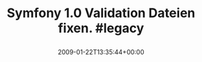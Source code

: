 ---
retweeted: false
source: <a href="http://twitter.com" rel="nofollow">Twitter Web Client</a>
entities:
  hashtags:
  - text: legacy
    indices:
    - '38'
    - '45'
  symbols: []
  user_mentions: []
  urls: []
display_text_range:
- '0'
- '45'
favorite_count: '0'
id_str: '1139024681'
truncated: false
retweet_count: '0'
id: '1139024681'
created_at: Thu Jan 22 13:35:44 +0000 2009
favorited: false
full_text: 'Symfony 1.0 Validation Dateien fixen. #legacy'
lang: nl
tags:
- legacy
- pesos/twitter
date: '2009-01-22T13:35:44+00:00'
src: https://twitter.com/bascht/status/1139024681
original_url: https://twitter.com/bascht/status/1139024681
type: twitter_tweet
text: 'Symfony 1.0 Validation Dateien fixen. #legacy'
title: 'Symfony 1.0 Validation Dateien fixen. #legacy

  '

---